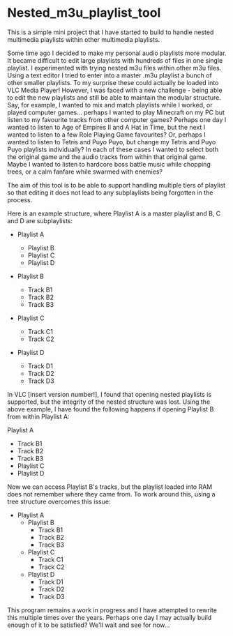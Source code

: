 # Nested_m3u_playlist_tool

This is a simple mini project that I have started to build to handle nested multimedia playlists within other multimedia playlists.

Some time ago I decided to make my personal audio playlists more modular.
It became difficult to edit large playlists with hundreds of files in one single playlist.
I experimented with trying nested m3u files within other m3u files.
Using a text editor I tried to enter into a master .m3u playlist a bunch of other smaller playlists.
To my surprise these could actually be loaded into VLC Media Player!
However, I was faced with a new challenge - being able to edit the new playlists and still be able to maintain the modular structure.
Say, for example, I wanted to mix and match playlists while I worked, or played computer games... perhaps I wanted to play Minecraft on my PC but listen to my favourite tracks from other computer games?
Perhaps one day I wanted to listen to Age of Empires II and A Hat in Time, but the next I wanted to listen to a few Role Playing Game favourites?
Or, perhaps I wanted to listen to Tetris and Puyo Puyo, but change my Tetris and Puyo Puyo playlists individually?
In each of these cases I wanted to select both the original game and the audio tracks from within that original game.
Maybe I wanted to listen to hardcore boss battle music while chopping trees, or a calm fanfare while swarmed with enemies?

The aim of this tool is to be able to support handling multiple tiers of playlist so that editing it does not lead to any subplaylists being forgotten in the process.

Here is an example structure, where Playlist A is a master playlist and B, C and D are subplaylists:

- Playlist A
  - Playlist B
  - Playlist C
  - Playlist D

- Playlist B
  - Track B1
  - Track B2
  - Track B3
- Playlist C
  - Track C1
  - Track C2
- Playlist D
  - Track D1
  - Track D2
  - Track D3
  
In VLC [insert version number!], I found that opening nested playlists is supported, but the integrity of the nested structure was lost.
Using the above example, I have found the following happens if opening Playlist B from within Playlist A:

Playlist A
  - Track B1
  - Track B2
  - Track B3
  - Playlist C
  - Playlist D
  
Now we can access Playlist B's tracks, but the playlist loaded into RAM does not remember where they came from.
To work around this, using a tree structure overcomes this issue:

- Playlist A
  - Playlist B
    - Track B1
    - Track B2
    - Track B3
  - Playlist C
    - Track C1
    - Track C2
  - Playlist D
    - Track D1
    - Track D2
    - Track D3

This program remains a work in progress and I have attempted to rewrite this multiple times over the years.
Perhaps one day I may actually build enough of it to be satisfied?
We'll wait and see for now...
